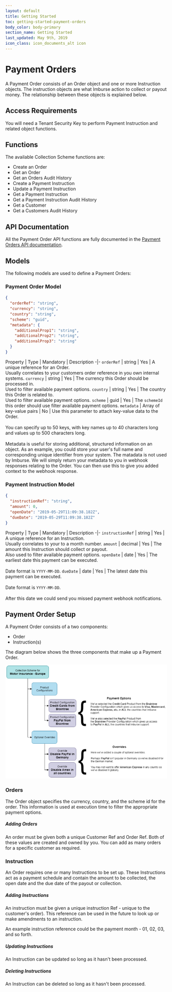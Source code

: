 ```yaml
---
layout: default
title: Getting Started
toc: getting-started-payment-orders
body_color: body-primary
section_name: Getting Started
last_updated: May 9th, 2019
icon_class: icon_documents_alt icon
---
```

# Payment Orders
A Payment Order consists of an Order object and one or more Instruction objects. The instruction objects are what Imburse action to collect or payout money. The relationship between these objects is explained below.

## Access Requirements
You will need a Tenant Security Key to perform Payment Instruction and related object functions.

## Functions
The available Collection Scheme functions are:

- Create an Order
- Get an Order
- Get an Orders Audit History
- Create a Payment Instruction
- Update a Payment Instruction
- Get a Payment Instruction
- Get a Payment Instruction Audit History
- Get a Customer
- Get a Customers Audit History

## API Documentation
All the Payment Order API functions are fully documented in the [Payment Orders API documentation](https://api-docs.imbursepayments.com/?version=latest#e431af90-ea5d-468b-838f-64603b97999f).

## Models
The following models are used to define a Payment Orders:

### Payment Order Model
```json
{
  "orderRef": "string",
  "currency": "string",
  "country": "string",
  "scheme": "guid",
  "metadata": {
    "additionalProp1": "string",
    "additionalProp2": "string",
    "additionalProp3": "string"
  }
}
```

Property | Type | Mandatory | Description
-|-
`orderRef` | string | Yes | A unique reference for an Order.<br/>Usually correlates to your customers order reference in you own internal systems.
`currency` | string | Yes | The currency this Order should be processed in.<br/>Used to filter available payment options.
`country` | string | Yes | The country this Order is related to.<br/>Used to filter available payment options.
`scheme` | guid | Yes | The `schemeId` this order should use filter available payment options.
`metadata` | Array of key-value pairs | No | Use this parameter to attach key-value data to the Order.<br/><br/>You can specify up to 50 keys, with key names up to 40 characters long and values up to 500 characters long.<br/><br/>Metadata is useful for storing additional, structured information on an object. As an example, you could store your user's full name and corresponding unique identifier from your system. The matadata is not used by Imburse. We will simply return your metadata to you in webhook responses relating to the Order. You can then use this to give you added context to the webhook response.

### Payment Instruction Model
```json
{
  "instructionRef": "string",
  "amount": 0,
  "openDate": "2019-05-29T11:09:38.182Z",
  "dueDate": "2019-05-29T11:09:38.182Z"
}
```

Property | Type | Mandatory | Description
-|-
`instructionRef` | string | Yes | A unique reference for an Instruction.<br/>Usually correlates to your to a month number.
`amount` | decimal | Yes | The amount this Instruction should collect or payout.<br/>Also used to filter available payment options.
`openDate` | date | Yes | The earliest date this payment can be executed.<br/><br/>Date format is `YYYY-MM-DD`.
`dueDate` | date | Yes | The latest date this payment can be executed.<br/><br/>Date format is `YYYY-MM-DD`.<br/><br/>After this date we could send you missed payment webhook notifications.

## Payment Order Setup
A Payment Order consists of a two components:

- Order
- Instruction(s)

The diagram below shows the three components that make up a Payment Order.

<img src="/assets/images/guides/getting-started/collection-scheme-breakdown.png" style="width:800px;" title="Collection Scheme" alt="Collection Scheme"/>

### Orders
The Order object specifies the currency, country, and the scheme id for the order. This information is used at execution time to filter the appropriate payment options. 

##### Adding Orders
An order must be given both a unique Customer Ref and Order Ref. Both of these values are created and owned by you. You can add as many orders for a specific customer as required.

### Instruction
An Order requires one or many Instructions to be set up. These Instructions act as a payment schedule and contain the amount to be collected, the open date and the due date of the payout or collection.

##### Adding Instructions
An instruction must be given a unique instruction Ref - unique to the customer's order). This reference can be used in the future to look up or make amendments to an instruction.

An example instruction reference could be the payment month - 01, 02, 03, and so forth.

##### Updating Instructions
An Instruction can be updated so long as it hasn't been processed.

##### Deleting Instructions
An Instruction can be deleted so long as it hasn't been processed.